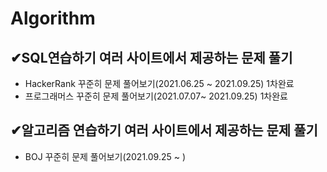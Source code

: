 # Algorithm

## ✔SQL연습하기 여러 사이트에서 제공하는 문제 풀기
- HackerRank 꾸준히 문제 풀어보기(2021.06.25 ~ 2021.09.25) 1차완료
- 프로그래머스 꾸준히 문제 풀어보기(2021.07.07~ 2021.09.25) 1차완료


## ✔알고리즘 연습하기 여러 사이트에서 제공하는 문제 풀기
- BOJ 꾸준히 문제 풀어보기(2021.09.25 ~ )